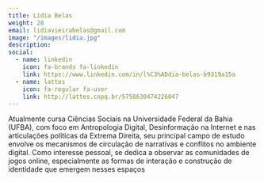 ```yaml
---
title: Lídia Belas
weight: 28
email: lidiavieirabelas@gmail.com
image: "/images/lidia.jpg"
description: 
social:
  - name: linkedin
    icon: fa-brands fa-linkedin
    link: https://www.linkedin.com/in/l%C3%ADdia-belas-b9319a15a
  - name: lattes
    icon: fa-regular fa-user
    link: http://lattes.cnpq.br/5758630474226047
---
```


Atualmente cursa Ciências Sociais na Universidade Federal da Bahia (UFBA), com foco em Antropologia Digital, Desinformação na Internet e nas articulações políticas da Extrema Direita, seu principal campo de estudo envolve os mecanismos de circulação de narrativas e conflitos no ambiente digital. 
Como interesse pessoal, se dedica a observar as comunidades de jogos online, especialmente as formas de interação e construção de identidade que emergem nesses espaços








